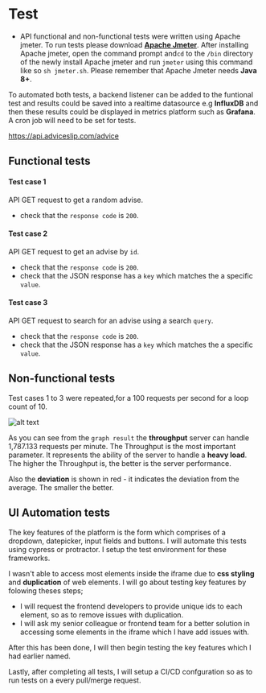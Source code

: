 # Test

* API functional and non-functional tests were written using Apache jmeter. To run tests please download **[Apache Jmeter](https://jmeter.apache.org/download_jmeter.cgi)**.  After installing Apache jmeter, open the command prompt and`cd` to the `/bin` directory of the newly install Apache jmeter and run `jmeter` using this command like so `sh jmeter.sh`. 
Please remember that Apache Jmeter needs **Java 8+**. 

To automated both tests, a backend listener can be added to the funtional test and results could be saved into a realtime datasource e.g **InfluxDB** and then these results could be displayed in metrics platform such as **Grafana**. A cron job will need to be set for tests.

https://api.adviceslip.com/advice
## Functional tests
#### Test case 1
API GET request to get a random advise.
* check that the `response code` is `200`.

#### Test case 2
API GET request to get an advise by `id`.
* check that the `response code` is `200`.
* check that the JSON response has a `key` which matches the a specific `value`.

#### Test case 3
API GET request to search for an advise using a search `query`.
* check that the `response code` is `200`.
* check that the JSON response has a `key` which matches the a specific `value`.

## Non-functional tests
Test cases 1 to 3 were repeated,for a 100 requests per second for a loop count of 10. 

![alt text](https://github.com/ManuBoca92/Test/blob/master/API_tests/Screenshot%202019-09-20%20at%2021.27.02.png)

As you can see from the `graph result` the **throughput** server can handle 1,787.133 requests per minute. The Throughput is the most important parameter. It represents the ability of the server to handle a **heavy load**.  The higher the Throughput is, the better is the server performance.

Also the **deviation** is shown in red - it indicates the deviation from the average. The smaller the better.


## UI Automation tests
The key features of the platform is the form which comprises of a dropdown, datepicker, input fields and buttons. I will automate this tests using cypress or protractor. I setup the test environment for these frameworks.

I wasn't able to access most elements inside the iframe due to **css styling** and **duplication** of web elements. I will go about testing key features by folowing theses steps;
* I will request the frontend developers to provide unique ids to each element, so as to remove issues with duplication. 
* I will ask my senior colleague or frontend team for a better solution in accessing some elements in the iframe which I have add issues with.

After this has been done, I will then begin testing the key features which I had earlier named. 

Lastly, after completing all tests, I will setup a CI/CD confguration so as to run tests on a every pull/merge request.
